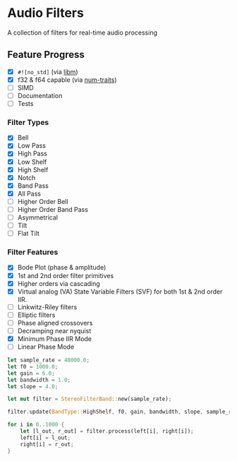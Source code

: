 # Audio Filters
A collection of filters for real-time audio processing

## Feature Progress
    
- [x] `#![no_std]` (via [libm](https://github.com/rust-lang/libm))
- [x] f32 & f64 capable (via [num-traits](https://github.com/rust-num/num-traits))
- [ ] SIMD
- [ ] Documentation
- [ ] Tests

### Filter Types

- [x] Bell
- [x] Low Pass
- [x] High Pass
- [x] Low Shelf
- [x] High Shelf
- [x] Notch
- [x] Band Pass
- [x] All Pass
- [ ] Higher Order Bell
- [ ] Higher Order Band Pass
- [ ] Asymmetrical
- [ ] Tilt
- [ ] Flat Tilt

### Filter Features

- [x] Bode Plot (phase & amplitude)
- [x] 1st and 2nd order filter primitives
- [x] Higher orders via cascading
- [x] Virtual analog (VA) State Variable Filters (SVF) for both 1st & 2nd order IIR.
- [ ] Linkwitz-Riley filters
- [ ] Elliptic filters
- [ ] Phase aligned crossovers
- [ ] Decramping near nyquist
- [x] Minimum Phase IIR Mode
- [ ] Linear Phase Mode

```rust
let sample_rate = 48000.0;
let f0 = 1000.0;
let gain = 6.0;
let bandwidth = 1.0;
let slope = 4.0;

let mut filter = StereoFilterBand::new(sample_rate);

filter.update(BandType::HighShelf, f0, gain, bandwidth, slope, sample_rate);

for i in 0..1000 {
    let [l_out, r_out] = filter.process(left[i], right[i]);
    left[i] = l_out;
    right[i] = r_out;
}
```

